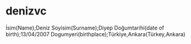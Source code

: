 # denizvc
İsim(Name);Deniz
Soyisim(Surname);Diyep
Doğumtarihi(date of birth);13/04/2007
Dogumyeri(birthplace);Türkiye,Ankara(Türkey,Ankara)
